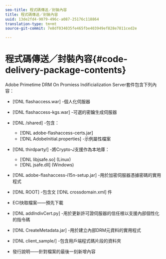 ```yaml
---
seo-title: 程式碼傳送／封裝內容
title: 程式碼傳送／封裝內容
uuid: 13de2fd4-9079-496c-a087-25176c118864
translation-type: tm+mt
source-git-commit: 7e8df034035fe465fbe403949ef828e7811ced2e

---
```



# 程式碼傳送／封裝內容{#code-delivery-package-contents}

Adobe Primetime DRM On Promiess Indificialization Server套件包含下列內容：

* [!DNL flashaccess.war] -個人化伺服器
* [!DNL flashaccess-kgs.war] -可選的密鑰生成伺服器
* [!DNL /shared] -包含：

   * [!DNL adobe-flashaccess-certs.jar]
   * [!DNL AdobeInitial.properties] -示例屬性檔案

* [!DNL thirdparty/] -將Crypto-J支援作為本地庫：

   * [!DNL libjsafe.so] (Linux)
   * [!DNL jsafe.dll] (Windows)

* [!DNL adobe-flashaccess-i15n-setup.jar] -用於加密伺服器憑據密碼的實用程式
* [!DNL ROOT] -包含文 [!DNL crossdomain.xml] 件

* ECI快取檔案——預先下載
* [!DNL addIndivCert.py] -用於更新許可證伺服器的信任根以支援內部個性化的指令碼
* [!DNL CreateMetadata.jar] -用於建立內部DRM元資料的實用程式
* [!DNL client_sample/] -包含用戶端程式碼片段的資料夾
* 發行說明——針對檔案的最後一刻新增內容

